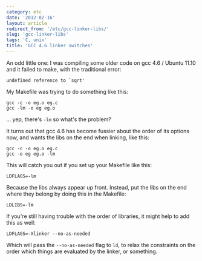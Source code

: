 ```yaml
---
category: etc
date: '2012-02-16'
layout: article
redirect_from: '/etc/gcc-linker-libs/'
slug: 'gcc-linker-libs'
tags: 'C, unix'
title: 'GCC 4.6 linker switches'
---
```


An odd little one: I was compiling some older code on gcc 4.6 / Ubuntu
11.10 and it failed to make, with the traditional error:

    undefined reference to `sqrt'

My Makefile was trying to do something like this:

    gcc -c -o eg.o eg.c
    gcc -lm -o eg eg.o

... yep, there's `-lm` so what's the problem?

It turns out that gcc 4.6 has become fussier about the order of its
options now, and wants the libs on the end when linking, like this:

    gcc -c -o eg.o eg.c
    gcc -o eg eg.o -lm

This will catch you out if you set up your Makefile like this:

    LDFLAGS=-lm

Because the libs always appear up front. Instead, put the libs on the
end where they belong by doing this in the Makefile:

    LDLIBS=-lm

If you're still having trouble with the order of libraries, it might
help to add this as well:

    LDFLAGS=-Xlinker --no-as-needed

Which will pass the `--no-as-needed` flag to `ld`, to relax the
constraints on the order which things are evaluated by the linker, or
something.
